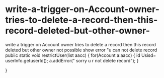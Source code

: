 # write-a-trigger-on-Account-owner-tries-to-delete-a-record-then-this-record-deleted-but-other-owner-
write a trigger on Account owner tries to delete a record then  this record deleted but other owner  not possible   show error "u can not delete record
pubiic static void restrictUser(list<Account> aacc)
{
   for(Account a:aacc)
    {
      id Usisd= userInfo.getuserId();
      a.addError(" sorry u r not delete record");
    }

}
